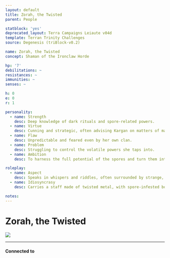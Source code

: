 ```yaml
---
layout: default
title: Zorah, the Twisted
parent: People

statblock: 'yes'
deprecated_layout: Terra Campaigns Leiaute v04d
template: Terran Trinity Challenges
source: Degenesis (triBlock-v0.2)

name: Zorah, the Twisted
concept: Shaman of the Ironclaw Horde

hp: '7'
debilitations: ~
resistances: ~
immunities: ~
senses: ~

h: 0
e: 0
r: 1

personality:
  - name: Strength
    desc: Deep knowledge of dark rituals and spore-related powers.
  - name: Virtue
    desc: Cunning and strategic, often advising Kargan on matters of magic and warfare.
  - name: Flaw
    desc: Unpredictable and feared even by her own clan.
  - name: Problem
    desc: Struggling to control the volatile powers she taps into.
  - name: Ambition
    desc: To harness the full potential of the spores and turn them into a weapon for the Ironclaw Horde.

roleplay:
  - name: Aspect
    desc: Speaks in whispers and riddles, often surrounded by strange, glowing spores.
  - name: Idiosyncrasy
    desc: Carries a staff made of twisted metal, with spore-infested bones embedded in it.

notes: 
---
```

# Zorah, the Twisted

![](https://i.imgur.com/LMF5lPI.png)

---
#### Connected to

<!-- QueryToSerialize: LIST without ID "["+ title + "](https://terra-campaigns.github.io/"+ regexreplace(file.path, ".md", "") + ")" + ", from " + regexreplace(file.folder, "degenesis/", "") FROM ([[]]) OR outgoing([[]]) WHERE file.name != this.file.name SORT file.folder DESC -->

